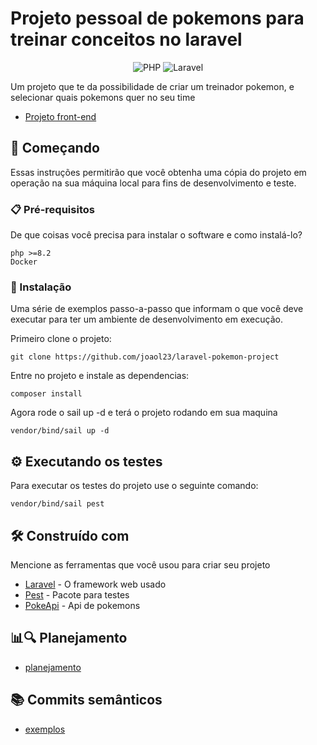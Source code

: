 # Projeto pessoal de pokemons para treinar conceitos no laravel

<p align="center">
    <img alt="PHP" src="https://img.shields.io/badge/PHP-8.2-purple" />
    <img alt="Laravel" src="https://img.shields.io/badge/Laravel-darkred">
</p>

Um projeto que te da possibilidade de criar um
treinador pokemon, e selecionar quais pokemons quer no seu time

- [Projeto front-end](https://github.com/joaol23/pokemon-project-front)

## 🚀 Começando

Essas instruções permitirão que você obtenha uma cópia do projeto em operação na sua máquina local para fins de
desenvolvimento e teste.

### 📋 Pré-requisitos

De que coisas você precisa para instalar o software e como instalá-lo?

```
php >=8.2
Docker
```

### 🔧 Instalação

Uma série de exemplos passo-a-passo que informam o que você deve executar para ter um ambiente de desenvolvimento em
execução.

Primeiro clone o projeto:

```
git clone https://github.com/joaol23/laravel-pokemon-project
```

Entre no projeto e instale as dependencias:

```
composer install
```

Agora rode o sail up -d e terá o projeto rodando em sua maquina

```
vendor/bind/sail up -d
```

## ⚙️ Executando os testes

Para executar os testes do projeto use o seguinte comando:

```
vendor/bind/sail pest
```

## 🛠️ Construído com

Mencione as ferramentas que você usou para criar seu projeto

* [Laravel](https://laravel.com/) - O framework web usado
* [Pest](https://pestphp.com/) - Pacote para testes
* [PokeApi](https://pokeapi.co/) - Api de pokemons

## 📊🔍 Planejamento

- [planejamento](docs/planejamentos.md)

## 📚 Commits semânticos 

- [exemplos](docs/commitsSemanticos.md)

